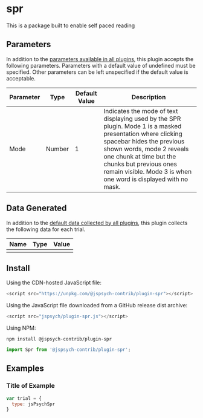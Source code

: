 # spr

This is a package built to enable self paced reading

## Parameters

In addition to the [parameters available in all plugins](https://jspsych.org/latest/overview/plugins.md#parameters-available-in-all-plugins), this plugin accepts the following parameters. Parameters with a default value of undefined must be specified. Other parameters can be left unspecified if the default value is acceptable.

| Parameter           | Type             | Default Value      | Description                              |
| ------------------- | ---------------- | ------------------ | ---------------------------------------- |
| Mode                | Number           | 1                  | Indicates the mode of text displaying used by the SPR plugin. Mode 1 is a masked presentation where clicking spacebar hides the previous shown words, mode 2 reveals one chunk at time but the chunks but previous ones remain visible. Mode 3 is when one word is displayed with no mask. |

## Data Generated

In addition to the [default data collected by all plugins](https://jspsych.org/latest/overview/plugins.md#data-collected-by-all-plugins), this plugin collects the following data for each trial.

| Name      | Type    | Value                                    |
| --------- | ------- | ---------------------------------------- |
|           |         |                                          |

## Install

Using the CDN-hosted JavaScript file:

```js
<script src="https://unpkg.com/@jspsych-contrib/plugin-spr"></script>
```

Using the JavaScript file downloaded from a GitHub release dist archive:

```js
<script src="jspsych/plugin-spr.js"></script>
```

Using NPM:

```
npm install @jspsych-contrib/plugin-spr
```

```js
import Spr from '@jspsych-contrib/plugin-spr';
```

## Examples

### Title of Example

```javascript
var trial = {
  type: jsPsychSpr
}
```